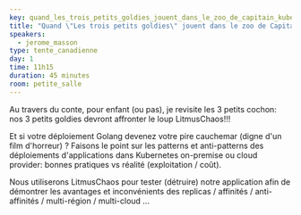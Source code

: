 ```yaml
---
key: quand_les_trois_petits_goldies_jouent_dans_le_zoo_de_capitain_kube
title: "Quand \"Les trois petits goldies\" jouent dans le zoo de Capitain kube (édition slasher)"
speakers:
  - jerome_masson
type: tente_canadienne
day: 1
time: 11h15
duration: 45 minutes
room: petite_salle
---
```


Au travers du conte, pour enfant (ou pas), je revisite les 3 petits cochon: nos 3 petits goldies devront affronter le loup LitmusChaos!!!

Et si votre déploiement Golang devenez votre pire cauchemar (digne d'un film d'horreur) ? Faisons le point sur les patterns et anti-patterns des déploiements d'applications dans Kubernetes on-premise ou cloud provider: bonnes pratiques vs réalité (exploitation / coût).

Nous utiliserons LitmusChaos pour tester (détruire) notre application afin de démontrer les avantages et inconvénients des replicas / affinités / anti-affinités / multi-région / multi-cloud ...